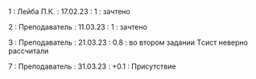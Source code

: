 1 : Лейба П.К. : 17.02.23 : 1 : зачтено

2 : Преподаватель : 11.03.23 : 1 : зачтено

3 : Преподаватель : 21.03.23 : 0.8 : во втором задании Tсист неверно рассчитали

7 : Преподаватель : 31.03.23 : +0.1 : Присутствие
